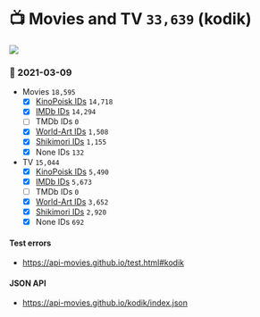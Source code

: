 # :tv: Movies and TV `33,639` (kodik)

<a href="https://API-Movies.github.io"><img src="https://API-Movies.github.io/banner.png?cache"></a>

### :date: 2021-03-09
- Movies `18,595`
  - [x] <a href="https://API-Movies.github.io/kodik/movie_kinopoisk_ids.json">KinoPoisk IDs</a> `14,718`
  - [x] <a href="https://API-Movies.github.io/kodik/movie_imdb_ids.json">IMDb IDs</a> `14,294`
  - [ ] TMDb IDs `0`
  - [x] <a href="https://API-Movies.github.io/kodik/movie_world_art_ids.json">World-Art IDs</a> `1,508`
  - [x] <a href="https://API-Movies.github.io/kodik/movie_shikimori_ids.json">Shikimori IDs</a> `1,155`
  - [x] None IDs `132`
- TV `15,044`
  - [x] <a href="https://API-Movies.github.io/kodik/tv_kinopoisk_ids.json">KinoPoisk IDs</a> `5,490`
  - [x] <a href="https://API-Movies.github.io/kodik/tv_imdb_ids.json">IMDb IDs</a> `5,673`
  - [ ] TMDb IDs `0`
  - [x] <a href="https://API-Movies.github.io/kodik/tv_world_art_ids.json">World-Art IDs</a> `3,652`
  - [x] <a href="https://API-Movies.github.io/kodik/tv_shikimori_ids.json">Shikimori IDs</a> `2,920`
  - [x] None IDs `692`
#### Test errors
- <a href='https://api-movies.github.io/test.html#kodik'>https://api-movies.github.io/test.html#kodik</a>
#### JSON API 
- <a href='https://api-movies.github.io/kodik/index.json'>https://api-movies.github.io/kodik/index.json</a>
